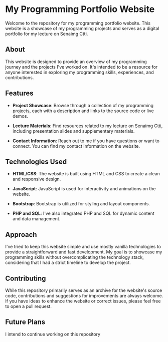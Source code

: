 # My Programming Portfolio Website

Welcome to the repository for my programming portfolio website. This website is a showcase of my programming projects and serves as a digital portfolio for my lecture on Senaimg Ctti.

## About

This website is designed to provide an overview of my programming journey and the projects I've worked on. It's intended to be a resource for anyone interested in exploring my programming skills, experiences, and contributions.

## Features

- **Project Showcase**: Browse through a collection of my programming projects, each with a description and links to the source code or live demos.

- **Lecture Materials**: Find resources related to my lecture on Senaimg Ctti, including presentation slides and supplementary materials.

- **Contact Information**: Reach out to me if you have questions or want to connect. You can find my contact information on the website.

## Technologies Used

- **HTML/CSS**: The website is built using HTML and CSS to create a clean and responsive design.

- **JavaScript**: JavaScript is used for interactivity and animations on the website.

- **Bootstrap**: Bootstrap is utilized for styling and layout components.

- **PHP and SQL**: I've also integrated PHP and SQL for dynamic content and data management.

## Approach

I've tried to keep this website simple and use mostly vanilla technologies to provide a straightforward and fast development. My goal is to showcase my programming skills without overcomplicating the technology stack, considering that I had a strict timeline to develop the project.

## Contributing

While this repository primarily serves as an archive for the website's source code, contributions and suggestions for improvements are always welcome. If you have ideas to enhance the website or correct issues, please feel free to open a pull request.

## Future Plans

I intend to continue working on this repository
